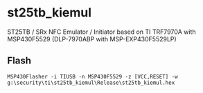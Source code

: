 # st25tb_kiemul

ST25TB / SRx NFC Emulator / Initiator based on TI TRF7970A with MSP430F5529 (DLP-7970ABP with MSP-EXP430F5529LP)

## Flash

`MSP430Flasher -i TIUSB -n MSP430F5529 -z [VCC,RESET] -w g:\security\ti\st25tb_kiemul\Release\st25tb_kiemul.hex`